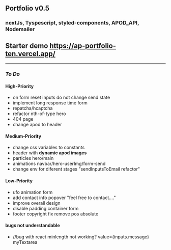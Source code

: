 ## Portfolio v0.5

### nextJs, Tyspescript, styled-components, APOD_API, Nodemailer

## Starter demo https://ap-portfolio-ten.vercel.app/

---

### _To Do_

#### High-Priority
- on form reset inputs do not change send state
- implement long response time form
- repatcha/hcaptcha
- refactor nth-of-type hero
- 404 page
- change apod to header

#### Medium-Priority

- change css variables to constants
- header with **dynamic apod images**
- particles hero/main
- animations navbar/hero-userImg/form-send
- change env for diferent stages "sendInputsToEmail refactor"

#### Low-Priority

- ufo animation form
- add contact info popover "feel free to contact...."
- improve overall design
- disable padding container form
-  footer copyright fix remove pos absolute

#### bugs not understandable

- //bug with react minlength not working? value={inputs.message} myTextarea
